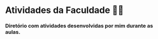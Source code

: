 # Atividades da Faculdade :man_student:

###  Diretório com atividades desenvolvidas por mim durante as aulas. 

